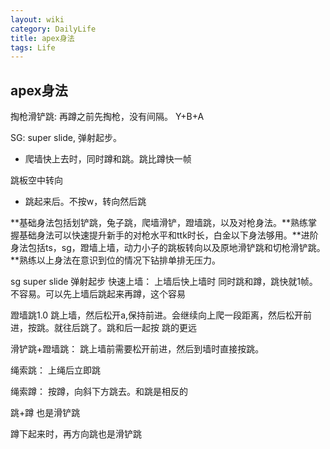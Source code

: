 ```yaml
---
layout: wiki
category: DailyLife
title: apex身法
tags: Life
---
```


## apex身法

掏枪滑铲跳: 再蹲之前先掏枪，没有间隔。 Y+B+A

SG: super slide, 弹射起步。

- 爬墙快上去时，同时蹲和跳。跳比蹲快一帧

跳板空中转向

- 跳起来后。不按w，转向然后跳



**基础身法包括划铲跳，兔子跳，爬墙滑铲，蹬墙跳，以及对枪身法。**熟练掌握基础身法可以快速提升新手的对枪水平和ttk时长，白金以下身法够用。**进阶身法包括ts，sg，蹬墙上墙，动力小子的跳板转向以及原地滑铲跳和切枪滑铲跳。**熟练以上身法在意识到位的情况下钻排单排无压力。





sg super slide 弹射起步 快速上墙： 上墙后快上墙时 同时跳和蹲，跳快就1帧。不容易。可以先上墙后跳起来再蹲，这个容易 

蹬墙跳1.0 跳上墙，然后松开a,保持前进。会继续向上爬一段距离，然后松开前进，按跳。就往后跳了。跳和后一起按 跳的更远

滑铲跳+蹬墙跳： 跳上墙前需要松开前进，然后到墙时直接按跳。

绳索跳： 上绳后立即跳 

绳索蹲： 按蹲，向斜下方跳去。和跳是相反的  

跳+蹲 也是滑铲跳

蹲下起来时，再方向跳也是滑铲跳 